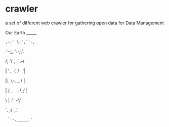 # crawler
a set of different web crawler for gathering open data for Data Management

Our Earth
        _____

    ,-:` \;',`'-, 

  .'-;_,;  ':-;_,'.

 /;   '/    ,  _`.-\

| '`. (`     /` ` \`|

|:.  `\`-.   \_   / |

|     (   `,  .`\ ;'|

 \     | .'     `-'/

  `.   ;/       _.'

     `'-._____.'
     


